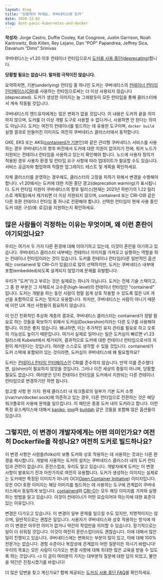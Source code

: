 ```yaml
---
layout: blog
title: "당황하지 마세요. 쿠버네티스와 도커"
date: 2020-12-02
slug: dont-panic-kubernetes-and-docker
---
```


**작성자:** Jorge Castro, Duffie Cooley, Kat Cosgrove, Justin Garrison, Noah Kantrowitz, Bob Killen, Rey Lejano, Dan “POP” Papandrea, Jeffrey Sica, Davanum “Dims” Srinivas

쿠버네티스는 v1.20 이후 컨테이너 런타임으로서
[도커를
사용 중단(deprecating)](https://github.com/kubernetes/kubernetes/blob/master/CHANGELOG/CHANGELOG-1.20.md#deprecation)합니다.

**당황할 필요는 없습니다. 말처럼 극적이진 않습니다.**

요약하자면, 기본(underlying) 런타임 중 하나인 도커는 쿠버네티스의 [컨테이너 런타임 인터페이스(CRI)](https://kubernetes.io/blog/2016/12/container-runtime-interface-cri-in-kubernetes/)를
사용하는 런타임으로써는 더 이상 사용되지 않습니다(deprecated).
도커가 생성한 이미지는 늘 그래왔듯이 모든 런타임을 통해 클러스터에서
계속 작동될 것입니다.

쿠버네티스의 엔드유저에게는 많은 변화가 없을 것입니다.
이 내용은 도커의 끝을 의미하지 않으며, 도커를 더 이상 개발 도구로 사용할 수 없다거나,
사용하면 안 된다는 의미도 아닙니다. 도커는 여전히 컨테이너를
빌드하는 데 유용한 도구이며, `docker
build` 실행 결과로 만들어진 이미지도 여전히 쿠버네티스 클러스터에서 동작합니다.

GKE, EKS 또는 AKS([containerd가 기본](https://github.com/Azure/AKS/releases/tag/2020-11-16)인)와 같은 관리형 쿠버네티스 서비스를
사용하는 경우 쿠버네티스의 향후 버전에서 도커에 대한 지원이
없어지기 전에, 워커 노드가 지원되는 컨테이너 런타임을 사용하고 있는지 확인해야 합니다. 노드에
사용자 정의가 적용된 경우 사용자 환경 및 런타임 요구 사항에 따라 업데이트가 필요할 수도
있습니다. 서비스 공급자와 협업하여 적절한 업그레이드
테스트 및 계획을 확인하세요.

자체 클러스터를 운영하는 경우에도, 클러스터의 고장을 피하기 위해서
변경을 수행해야 합니다. v1.20에서는 도커에 대한 지원 중단 경고(deprecation warning)가 표시됩니다.
도커 런타임 지원이 쿠버네티스의 향후 릴리스(현재는 2021년 하반기의
1.22 릴리스로 계획됨)에서 제거되면 더 이상 지원되지
않으며, containerd 또는 CRI-O와 같은 다른 호환 컨테이너 런타임 중
하나로 전환해야 합니다. 선택한 런타임이 현재 사용 중인
도커 데몬 구성(예: 로깅)을 지원하는지 확인하세요.

## 많은 사람들이 걱정하는 이유는 무엇이며, 왜 이런 혼란이 야기되었나요?

우리는 여기서 두 가지 다른 환경에 대해 이야기하고 있는데, 이것이 혼란을 야기하고
있습니다. 쿠버네티스 클러스터 내부에는 컨테이너 이미지를 가져오고
실행하는 역할을 하는 컨테이너 런타임이라는 것이 있습니다. 도커를
컨테이너 런타임(다른 일반적인 옵션에는 containerd 및 CRI-O가 있음)으로 많이
선택하지만, 도커는 쿠버네티스 내부에 포함(embedded)되도록 설계되지 않았기에 문제를
유발합니다.

우리가 "도커"라고 부르는 것은 실제로는 하나가 아닙니다. 도커는
전체 기술 스택이고, 그 중 한 부분은 그 자체로서 고수준(high-level)의
컨테이너 런타임인 "containerd" 입니다. 도커는 개발을 하는 동안
사람이 정말 쉽게 상호 작용할 수 있도록 많은 UX 개선을 포함하므로
도커는 멋지고 유용합니다. 하지만, 쿠버네티스는 사람이 아니기 때문에
이런 UX 개선 사항들이 필요하지 않습니다.

이 인간 친화적인 추상화 계층의 결과로, 쿠버네티스 클러스터는
containerd가 정말 필요로 하는 것들을 확보하기 위해서 도커심(Dockershim)이라는
다른 도구를 사용해야 합니다. 이것은 좋지 않습니다. 왜냐하면, 이는 추가적인 유지 관리를
필요로 하고 오류의 가능성도 높이기 때문입니다. 여기서 실제로 일어나는 일은
도커심이 빠르면 v1.23 릴리스에 Kubelet에서 제거되어, 결과적으로
도커에 대한 컨테이너 런타임으로서의 지원이 제거된다는 것입니다. 여러분
스스로도 생각할 수 있을 것입니다. containerd가 도커 스택에 포함되어 있는 것이라면, 도커심이
쿠버네티스에 왜 필요할까요?

도커는 [컨테이너 런타임 인터페이스](https://kubernetes.io/blog/2016/12/container-runtime-interface-cri-in-kubernetes/)인 CRI를 준수하지 않습니다.
만약 이를 준수했다면, 심(shim)이 필요하지 않았을 것입니다. 그러나
이건 세상의 종말이 아니며, 당황할 필요도 없습니다. 여러분은 단지
컨테이너 런타임을 도커에서 지원되는 다른 컨테이너 런타임으로 변경하기만 하면 됩니다.

참고할 사항 한 가지: 현재 클러스터 내 워크플로의 일부가 기본 도커 소켓
(/var/run/docker.sock)에 의존하고 있는 경우, 다른
런타임으로 전환하는 것은 해당 워크플로의 사용에 문제를 일으킵니다. 이 패턴은 종종
도커 내의 도커라고 합니다. 이런 특정 유스케이스에 대해서
[kaniko](https://github.com/GoogleContainerTools/kaniko),
[img](https://github.com/genuinetools/img)와
[buildah](https://github.com/containers/buildah)
같은 것들을 포함해 많은 옵션들이 있습니다.

## 그렇지만, 이 변경이 개발자에게는 어떤 의미인가요? 여전히 Dockerfile을 작성나요? 여전히 도커로 빌드하나요?

이 변경 사항은 사람들(folks)이 보통 도커와 상호 작용하는 데 사용하는 것과는 다른 환경을
제시합니다. 개발에 사용하는 도커의 설치는 쿠버네티스 클러스터 내의
도커 런타임과 관련이 없습니다. 혼란스럽죠, 우리도 알고 있습니다. 개발자에게
도커는 이 변경 사항이 발표되기 전과 마찬가지로 여전히
유용합니다. 도커가 생성하는 이미지는 실제로는
도커에만 특정된 이미지가 아니라 OCI([Open Container Initiative](https://opencontainers.org/)) 이미지입니다.
모든 OCI 호환 이미지는 해당 이미지를 빌드하는 데 사용하는 도구에 관계없이 
쿠버네티스에서 동일하게 보입니다. [containerd](https://containerd.io/)와
[CRI-O](https://cri-o.io/)는 모두 해당 이미지를 가져와 실행하는 방법을 알고 있습니다. 이것이
컨테이너가 어떤 모습이어야 하는지에 대한 표준이 있는 이유입니다.

변경은 다가오고 있습니다. 이 변경이 일부 문제를 일으킬 수도 있지만, 치명적이지는
않으며, 일반적으로는 괜찮은 일입니다. 사용자가 쿠버네티스와 상호 작용하는
방식에 따라 이 변경은 아무런 의미가 없거나 약간의 작업만을 의미할 수 있습니다.
장기적으로는 일이 더 쉬워질 것입니다. 이것이 여전히
혼란스럽더라도 괜찮습니다. 이에 대해서 많은 일이 진행되고 있습니다. 쿠버네티스에는 변화되는
부분이 많이 있고, 이에 대해 100% 전문가는 없습니다. 경험 수준이나
복잡성에 관계없이 어떤 질문이든 하시기 바랍니다! 우리의 목표는
모든 사람이 다가오는 변경 사항에 대해 최대한 많은 교육을 받을 수 있도록 하는 것입니다. `<3` 이 글이
여러분이 가지는 대부분의 질문에 대한 답이 되었고, 불안을 약간은 진정시켰기를 바랍니다!

더 많은 답변을 찾고 계신가요? 함께 제공되는 [도커심 사용 중단 FAQ](/blog/2020/12/02/dockershim-faq/)를 확인하세요.
